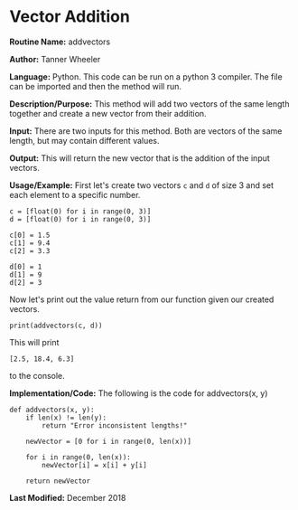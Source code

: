 # Vector Addition

**Routine Name:** addvectors

**Author:** Tanner Wheeler

**Language:** Python. This code can be run on a python 3 compiler. The file can be imported and then the method will run.

**Description/Purpose:** This method will add two vectors of the same length together and create a new vector from their addition.

**Input:** There are two inputs for this method.  Both are vectors of the same length, but may contain different values.

**Output:** This will return the new vector that is the addition of the input vectors. 

**Usage/Example:** First let's create two vectors `c` and `d` of size 3 and set each element to a specific number.
```
c = [float(0) for i in range(0, 3)]
d = [float(0) for i in range(0, 3)]

c[0] = 1.5
c[1] = 9.4
c[2] = 3.3

d[0] = 1
d[1] = 9
d[2] = 3
```
Now let's print out the value return from our function given our created vectors.
```
print(addvectors(c, d))
```
This will print
```
[2.5, 18.4, 6.3]
```
to the console.

**Implementation/Code:** The following is the code for addvectors(x, y)
```
def addvectors(x, y):
    if len(x) != len(y):
        return "Error inconsistent lengths!"
    
    newVector = [0 for i in range(0, len(x))]
    
    for i in range(0, len(x)):
        newVector[i] = x[i] + y[i]
        
    return newVector
```

**Last Modified:** December 2018

